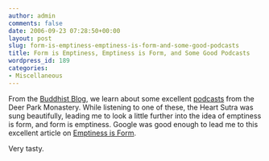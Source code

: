 ```yaml
---
author: admin
comments: false
date: 2006-09-23 07:28:50+00:00
layout: post
slug: form-is-emptiness-emptiness-is-form-and-some-good-podcasts
title: Form is Emptiness, Emptiness is Form, and Some Good Podcasts
wordpress_id: 189
categories:
- Miscellaneous
---
```


From the [Buddhist Blog](http://thebuddhistblog.blogspot.com/), we learn about some excellent [podcasts](http://www.dpcast.org/) from the Deer Park Monastery.  While listening to one of these, the Heart Sutra was sung beautifully, leading me to look a little further into the idea of emptiness is form, and form is emptiness.  Google was good enough to lead me to this excellent article on [Emptiness is Form](http://www.thebigview.com/buddhism/emptiness.html).

Very tasty.
